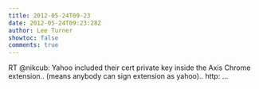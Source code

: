 ```yaml
---
title: 2012-05-24T09-23
date: 2012-05-24T09:23:28Z
author: Lee Turner
showtoc: false
comments: true
---
```


RT @nikcub: Yahoo included their cert private key inside the Axis Chrome extension.. (means anybody can sign extension as yahoo).. http: ...

